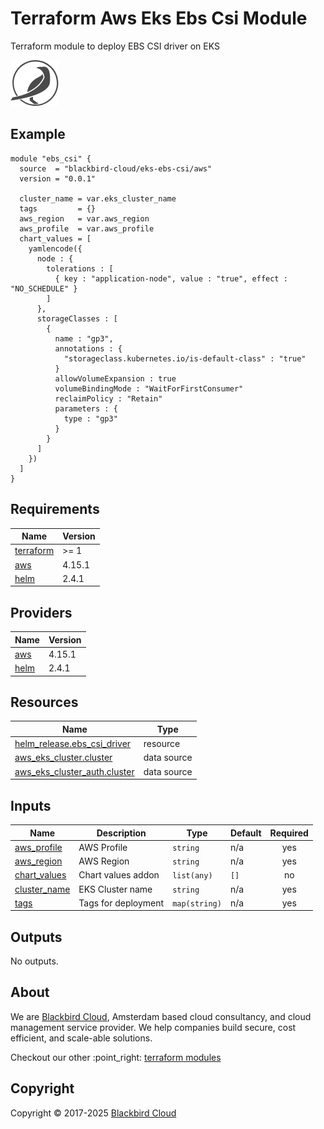 <!-- BEGIN_TF_DOCS -->
# Terraform Aws Eks Ebs Csi Module
Terraform module to deploy EBS CSI driver on EKS

[![blackbird-logo](https://raw.githubusercontent.com/blackbird-cloud/terraform-module-template/main/.config/logo_simple.png)](https://blackbird.cloud)

## Example
```hcl
module "ebs_csi" {
  source  = "blackbird-cloud/eks-ebs-csi/aws"
  version = "0.0.1"

  cluster_name = var.eks_cluster_name
  tags         = {}
  aws_region   = var.aws_region
  aws_profile  = var.aws_profile
  chart_values = [
    yamlencode({
      node : {
        tolerations : [
          { key : "application-node", value : "true", effect : "NO_SCHEDULE" }
        ]
      },
      storageClasses : [
        {
          name : "gp3",
          annotations : {
            "storageclass.kubernetes.io/is-default-class" : "true"
          }
          allowVolumeExpansion : true
          volumeBindingMode : "WaitForFirstConsumer"
          reclaimPolicy : "Retain"
          parameters : {
            type : "gp3"
          }
        }
      ]
    })
  ]
}
```

## Requirements

| Name | Version |
|------|---------|
| <a name="requirement_terraform"></a> [terraform](#requirement\_terraform) | >= 1 |
| <a name="requirement_aws"></a> [aws](#requirement\_aws) | 4.15.1 |
| <a name="requirement_helm"></a> [helm](#requirement\_helm) | 2.4.1 |

## Providers

| Name | Version |
|------|---------|
| <a name="provider_aws"></a> [aws](#provider\_aws) | 4.15.1 |
| <a name="provider_helm"></a> [helm](#provider\_helm) | 2.4.1 |

## Resources

| Name | Type |
|------|------|
| [helm_release.ebs_csi_driver](https://registry.terraform.io/providers/hashicorp/helm/2.4.1/docs/resources/release) | resource |
| [aws_eks_cluster.cluster](https://registry.terraform.io/providers/hashicorp/aws/4.15.1/docs/data-sources/eks_cluster) | data source |
| [aws_eks_cluster_auth.cluster](https://registry.terraform.io/providers/hashicorp/aws/4.15.1/docs/data-sources/eks_cluster_auth) | data source |

## Inputs

| Name | Description | Type | Default | Required |
|------|-------------|------|---------|:--------:|
| <a name="input_aws_profile"></a> [aws\_profile](#input\_aws\_profile) | AWS Profile | `string` | n/a | yes |
| <a name="input_aws_region"></a> [aws\_region](#input\_aws\_region) | AWS Region | `string` | n/a | yes |
| <a name="input_chart_values"></a> [chart\_values](#input\_chart\_values) | Chart values addon | `list(any)` | `[]` | no |
| <a name="input_cluster_name"></a> [cluster\_name](#input\_cluster\_name) | EKS Cluster name | `string` | n/a | yes |
| <a name="input_tags"></a> [tags](#input\_tags) | Tags for deployment | `map(string)` | n/a | yes |

## Outputs

No outputs.

## About

We are [Blackbird Cloud](https://blackbird.cloud), Amsterdam based cloud consultancy, and cloud management service provider. We help companies build secure, cost efficient, and scale-able solutions.

Checkout our other :point\_right: [terraform modules](https://registry.terraform.io/namespaces/blackbird-cloud)

## Copyright

Copyright © 2017-2025 [Blackbird Cloud](https://blackbird.cloud)
<!-- END_TF_DOCS -->